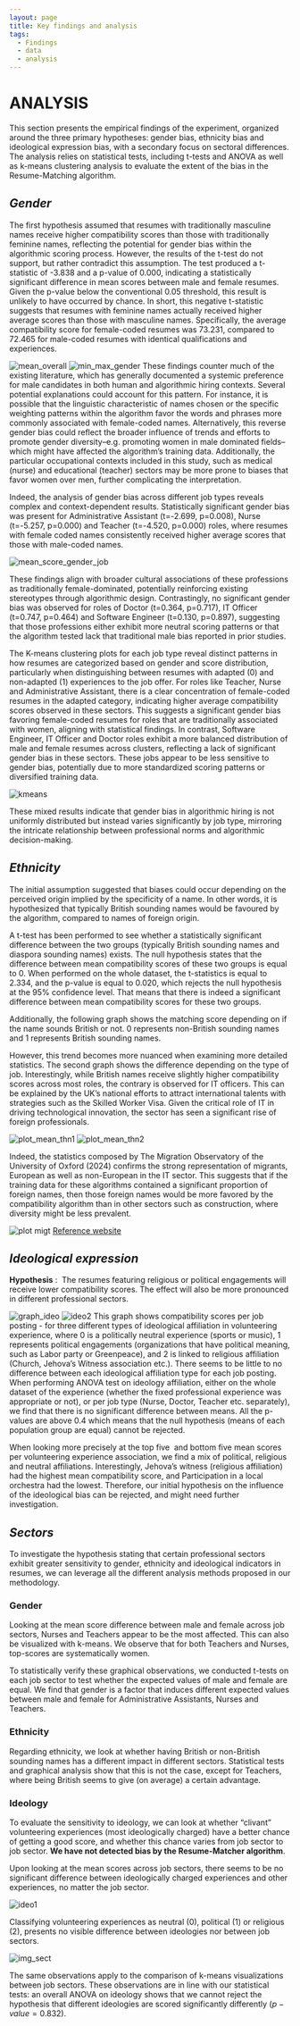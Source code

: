```yaml
---
layout: page
title: Key findings and analysis
tags:
  - Findings
  - data
  - analysis
---
```

# **ANALYSIS**

This section presents the empirical findings of the experiment, organized around the three primary hypotheses: gender bias, ethnicity bias and ideological expression bias, with a secondary focus on sectoral differences. The analysis relies on statistical tests, including t-tests and ANOVA as well as k-means clustering analysis to evaluate the extent of the bias in the Resume-Matching algorithm. 

## *Gender*

The first hypothesis assumed that resumes with traditionally masculine names receive higher compatibility scores than those with traditionally feminine names, reflecting the potential for gender bias within the algorithmic scoring process. However, the results of the t-test do not support, but rather contradict this assumption. The test produced a t-statistic of -3.838 and a p-value of 0.000, indicating a statistically significant difference in mean scores between male and female resumes. Given the p-value below the conventional 0.05 threshold, this result is unlikely to have occurred by chance. In short, this negative t-statistic suggests that resumes with feminine names actually received higher average scores than those with masculine names. Specifically, the average compatibility score for female-coded resumes was 73.231, compared to 72.465 for male-coded resumes with identical qualifications and experiences.

![ mean_overall](assets/img/mean_gender_overall.png)
![min_max_gender](assets/img/max_min_gender_overall.png)
These findings counter much of the existing literature, which has generally documented a systemic preference for male candidates in both human and algorithmic hiring contexts. Several potential explanations could account for this pattern. For instance, it is possible that the linguistic characteristic of names chosen or the specific weighting patterns within the algorithm favor the words and phrases more commonly associated with female-coded names. Alternatively, this reverse gender bias could reflect the broader influence of trends and efforts to promote gender diversity–e.g. promoting women in male dominated fields–which might have affected the algorithm’s training data. Additionally, the particular occupational contexts included in this study, such as medical (nurse) and educational (teacher) sectors may be more prone to biases that favor women over men, further complicating the interpretation. 

Indeed, the analysis of gender bias across different job types reveals complex and context-dependent results. Statistically significant gender bias was present for Administrative Assistant (t=-2.699, p=0.008), Nurse (t=-5.257, p=0.000) and Teacher (t=-4.520, p=0.000) roles, where resumes with female coded names consistently received higher average scores that those with male-coded names.

![mean_score_gender_job](assets/img/mean_scores_gender_per_jobtype.png)

These findings align with broader cultural associations of these professions as traditionally female-dominated, potentially reinforcing existing stereotypes through algorithmic design. Contrastingly, no significant gender bias was observed for roles of Doctor (t=0.364, p=0.717), IT Officer (t=0.747, p=0.464) and Software Engineer (t=0.130, p=0.897), suggesting that those professions either exhibit more neutral scoring patterns or that the algorithm tested lack that traditional male bias reported in prior studies. 

The K-means clustering plots for each job type reveal distinct patterns in how resumes are categorized based on gender and score distribution, particularly when distinguishing between resumes with adapted (0) and non-adapted (1) experiences to the job offer. For roles like Teacher, Nurse and Administrative Assistant, there is a clear concentration of female-coded resumes in the adapted category, indicating higher average compatibility scores observed in these sectors. This suggests a significant gender bias favoring female-coded resumes for roles that are traditionally associated with women, aligning with statistical findings. In contrast, Software Engineer, IT Officer and Doctor roles exhibit a more balanced distribution of male and female resumes across clusters, reflecting a lack of significant gender bias in these sectors. These jobs appear to be less sensitive to gender bias, potentially due to more standardized scoring patterns or diversified training data.

![kmeans](assets/img/kmeans_name_gender.png)

These mixed results indicate that gender bias in algorithmic hiring is not uniformly distributed but instead varies significantly by job type, mirroring the intricate relationship between professional norms and algorithmic decision-making.  

  
## *Ethnicity*

The initial assumption suggested that biases could occur depending on the perceived origin implied by the specificity of a name. In other words, it is hypothesized that typically British sounding names would be favoured by the algorithm, compared to names of foreign origin.

A t-test has been performed to see whether a statistically significant difference between the two groups (typically British sounding names and diaspora sounding names) exists. The null hypothesis states that the difference between mean compatibility scores of these two groups is equal to 0. When performed on the whole dataset, the t-statistics is equal to 2.334, and the p-value is equal to 0.020, which rejects the null hypothesis at the 95% confidence level. That means that there is indeed a significant difference between mean compatibility scores for these two groups. 

Additionally, the following graph shows the matching score depending on if the name sounds British or not. 0 represents non-British sounding names and 1 represents British sounding names. 

However, this trend becomes more nuanced when examining more detailed statistics. The second graph shows the difference depending on the type of job. Interestingly, while British names receive slightly higher compatibility scores across most roles, the contrary is observed for IT officers. This can be explained by the UK’s national efforts to attract international talents with strategies such as the Skilled Worker Visa. Given the critical role of IT in driving technological innovation, the sector has seen a significant rise of foreign professionals.

![plot_mean_thn1](assets/img/mean_british_overall.png)
![plot_mean_thn2](assets/img/max_min_british_overall.png)

Indeed, the statistics composed by The Migration Observatory of the University of Oxford (2024) confirms the strong representation of migrants, European as well as non-European in the IT sector. This suggests that if the training data for these algorithms contained a significant proportion of foreign names, then those foreign names would be more favored by the compatibility algorithm than in other sectors such as construction, where diversity might be less prevalent.

![plot migt](assets/img/migrant_workers.jpg)
[Reference website](https://migrationobservatory.ox.ac.uk/resources/briefings/migrants-in-the-uk-labour-market-an-overview/)

##  *Ideological expression*

**Hypothesis** :  The resumes featuring religious or political engagements will receive lower compatibility scores. The effect will also be more pronounced in different professional sectors.

![graph_ideo](assets/img/mean_scores_by_ideology.png)
![ideo2](assets/img/mean_scores_ideology_per_jobtype.png)
This graph shows compatibility scores per job posting - for three different types of ideological affiliation in volunteering experience, where 0 is a politically neutral experience (sports or music), 1 represents political engagements (organizations that have political meaning, such as Labor party or Greenpeace), and 2 is linked to religious affiliation (Church, Jehova’s Witness association etc.). There seems to be little to no difference between each ideological affiliation type for each job posting. When performing ANOVA test on ideology affiliation, either on the whole dataset of the experience (whether the fixed professional experience was appropriate or not), or per job type (Nurse, Doctor, Teacher etc. separately), we find that there is no significant difference between means. All the p-values are above 0.4 which means that the null hypothesis (means of each population group are equal) cannot be rejected.

When looking more precisely at the top five  and bottom five mean scores per volunteering experience association, we find a mix of political, religious and neutral affiliations. Interestingly, Jehova’s witness (religious affiliation) had the highest mean compatibility score, and Participation in a local orchestra had the lowest. Therefore, our initial hypothesis on the influence of the ideological bias can be rejected, and might need further investigation. 

## *Sectors*

To investigate the hypothesis stating that certain professional sectors exhibit greater sensitivity to gender, ethnicity and ideological indicators in resumes, we can leverage all the different analysis methods proposed in our methodology.

### Gender

Looking at the mean score difference between male and female across job sectors, Nurses and Teachers appear to be the most affected. This can also be visualized with k-means. We observe that for both Teachers and Nurses, top-scores are systematically women.

To statistically verify these graphical observations, we conducted t-tests on each job sector to test whether the expected values of male and female are equal. We find that gender is a factor that induces different expected values between male and female for Administrative Assistants, Nurses and Teachers.

### Ethnicity

Regarding ethnicity, we look at whether having British or non-British sounding names has a different impact in different sectors. Statistical tests and graphical analysis show that this is not the case, except for Teachers, where being British seems to give (on average) a certain advantage.

### Ideology

To evaluate the sensitivity to ideology, we can look at whether “clivant” volunteering experiences (most ideologically charged) have a better chance of getting a good score, and whether this chance varies from job sector to job sector. **We have not detected bias by the Resume-Matcher algorithm**.

Upon looking at the mean scores across job sectors, there seems to be no significant difference between ideologically charged experiences and other experiences, no matter the job sector.

![ideo1](assets/img/mean_scores_clivant_vs_not_clivant_per_jobtype.png)

Classifying volunteering experiences as neutral (0), political (1) or religious (2), presents no visible difference between ideologies nor between job sectors.

![img_sect](assets/img/mean_scores_ideology_per_jobtype.png)


The same observations apply to the comparison of k-means visualizations between job sectors. These observations are in line with our statistical tests: an overall ANOVA on ideology shows that we cannot reject the hypothesis that different ideologies are scored significantly differently ($p-value = 0.832$).
